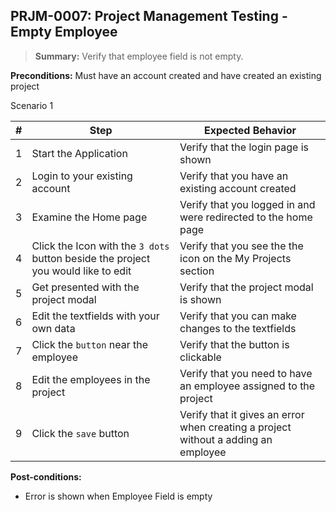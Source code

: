 ## **PRJM-0007:** Project Management Testing - Empty Employee  

> **Summary:** Verify that employee field is not empty.  <br>

**Preconditions:** Must have an account created and have created an existing project

Scenario 1 

 | \# | Step | Expected Behavior | 
 |----|------|-------------------| 
 |  1 | Start the Application    | Verify that the login page is shown  | 
 |  2 | Login to your existing account    | Verify that you have an existing account created   | 
 |  3 | Examine the Home page     | Verify that you logged in and were redirected to the home page  |  
 |  4 | Click the Icon with the `3 dots` button beside the project you would like to edit| Verify that you see the the icon on the My Projects section |
 |  5 | Get presented with the project modal    | Verify that the  project modal is shown  | 
 | 6 | Edit the textfields with your own data | Verify that you can make changes to the textfields |
 | 7 | Click the `button` near the employee | Verify that the button is clickable |
 | 8 | Edit the employees in the project | Verify that you need to have an employee assigned to the project |
 | 9 | Click the `save` button | Verify that it gives an error when creating a project without a adding an employee |
 
**Post-conditions:**  

 - Error is shown when Employee Field is empty
